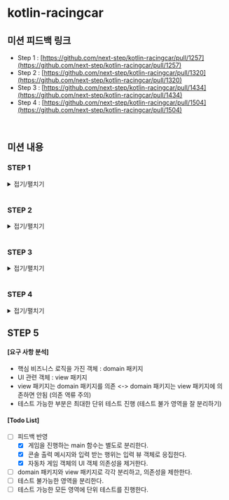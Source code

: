 # kotlin-racingcar

## 미션 피드백 링크

- Step 1 : [https://github.com/next-step/kotlin-racingcar/pull/1257](https://github.com/next-step/kotlin-racingcar/pull/1257)
- Step 2 : [https://github.com/next-step/kotlin-racingcar/pull/1320](https://github.com/next-step/kotlin-racingcar/pull/1320)
- Step 3 : [https://github.com/next-step/kotlin-racingcar/pull/1434](https://github.com/next-step/kotlin-racingcar/pull/1434)
- Step 4 : [https://github.com/next-step/kotlin-racingcar/pull/1504](https://github.com/next-step/kotlin-racingcar/pull/1504)

<br>

## 미션 내용

### STEP 1

<details>
<summary>접기/펼치기</summary>
<div markdown="1">

- [x] 실습 환경 구축
- [x] 코틀린 학습 테스트

</div>
</details>

<br>

### STEP 2

<details>
<summary>접기/펼치기</summary>
<div markdown="1">

> 사칙 연산의 계산 운선순위 무시 => 입력 값 순서대로 계산

- [x] 덧셈
  - [x] 테스트 코드 작성
  - [x] 기능 구현
- [x] 뺄셈
  - [x] 테스트 코드 작성
  - [x] 기능 구현
- [x] 곱셈
  - [x] 테스트 코드 작성
  - [x] 기능 구현
- [x] 나눗셈
  - [x] 테스트 코드 작성
  - [x] 기능 구현
- [x] 입력 값 순서대로 계산되는 계산기
  - [x] 테스트 코드 작성
  - [x] 기능 구현
- [x] 유효성 검증
  - [x] 입력값이 null이거나 빈 공백 문자일 경우
    - [x] 테스트 코드 작성
    - [x] 기능 구현
  - [x] 사칙연산 기호가 아닌 경우
    - [x] 테스트 코드 작성
    - [x] 기능 구현
  - [x] 첫번째 입력값이 숫자가 아닌 경우
    - [x] 테스트 코드 작성
    - [x] 기능 구현
</div>
</details>

<br>

### STEP 3

<details>
<summary>접기/펼치기</summary>
<div markdown="1">

#### [요구 사항 분석]

- 0 ~ 9 무작위 수 추출 메서드
- 4 이상인지 확인하는 메서드(전진 조건 여부)
- 각각의 자동차가 주어진 횟수만큼 시도하는 메서드(사실상 메인 함수)
- 자동차 상태 출력 메서드

#### [Todo List]

- [x] 0부터 9까지 무작위 수 추출 기능
- [x] 전진 조건 여부 확인 기능
- [x] 입력 받은대로 각각의 자동차가 주어진 횟수만큼 시도하는 기능 (InputView)
- [x] 한 턴마다 자동차의 전진 상태를 출력하는 기능 (ResultView)

</div>
</details>

<br>

### STEP 4

<details>
<summary>접기/펼치기</summary>
<div markdown="1">

#### [요구 사항 분석]

- 자동차에 이름 부여 (5글자 초과 X -> 5글자까지 가능)
- 전진 상태 출력 시 이름도 같이 출력
- 자동차 이름 입력 값은 `,`로 구분
- 마지막에 최종 우승 자동차 출력 (우승자는 여러명도 가능 -> 한명 이상 가능)
- 모든 로직 단위 테스트 구현
- indent depth 2를 넘지 않도록 제한 (뎁스 1까지만 허용)
- 함수 길이는 15라인 이하로 제한

#### [피드백]

- 린트 체크
- 누락된 중요한 도메인 관련 기능과 테스트 추가
  - 도메인은? : 자동차(Car) 객체 내부에 있는 로직(함수)인 것으로 추정
- 랜덤 수 생성 기능 리팩터링
  - 랜덤 기능은 코틀린 자체에서 지원해주는 것이 있음
  - 코틀린 자체에서 내부적으로 많이 사용하고, 많은 테스트로 기능이 검증되어 있으므로 대체하는 것이 좋을 듯함
  - `kotlin.random.*`
- 정적 메서드만 사용하는 객체는 object로 선언
  - companion object은 정적 멤버 정의할 때 유용한 기능
- 전진 상태 출력 리팩터링
  - print() 여러번 호출 -> 문자열을 만들어놓고 한번만 출력하도록 변경
- InputView 리팩터링
  - `Pair<?, ?>` 사용보다 InputView가 필요한 입력값을 명확하게 정의 (생성자)
- 프로퍼티 변경자는 접근 제어
  - private
  
#### [Todo List]

- [x] 피드백을 반영한다.
- [x] 자동차는 0부터 9까지의 임의의 수 중에 4 이상일 경우에만 전진할 수 있다.
- [x] 자동차는 위치를 가지고, 기본 값은 0이다.
- [x] 자동차는 임의의 수 4 이상일 경우 위치가 1 증가한다.
- [x] 자동차는 이름을 가지고, 5글자를 초과할 수 없다.
- [x] 자동차 이름들은 `,` 기준으로 구분한다.
- [x] 입력 받은 시도 횟수만큼 경주 게임을 시도한다.
- [x] 매 턴마다 자동차들의 전진 상태를 출력한다.
- [x] 게임 완료 후 우승자가 1명일 때 해당 이름을 출력한다.
- [x] 게임 완료 후 우승자가 여러명일 때 해당 이름들을 출력한다.
- [x] 모든 indent depth는 2를 넘지 않는다.
- [ ] 모든 함수 길이는 15라인 이하로 제한한다.
- [x] 린트를 체크한다.

</div>
</details>

## STEP 5

#### [요구 사항 분석]

- 핵심 비즈니스 로직을 가진 객체 : domain 패키지
- UI 관련 객체 : view 패키지
- view 패키지는 domain 패키지를 의존 <-> domain 패키지는 view 패키지에 의존하면 안됨 (의존 역류 주의)
- 테스트 가능한 부분은 최대한 단위 테스트 진행 (테스트 불가 영역을 잘 분리하기)

#### [Todo List]

- [ ] 피드백 반영
  - [x] 게임을 진행하는 main 함수는 별도로 분리한다.
  - [x] 콘솔 출력 메시지와 입력 받는 행위는 입력 뷰 객체로 응집한다.
  - [x] 자동차 게임 객체의 UI 객체 의존성을 제거한다.
- [ ] domain 패키지와 view 패키지로 각각 분리하고, 의존성을 제한한다.
- [ ] 테스트 불가능한 영역을 분리한다.
- [ ] 테스트 가능한 모든 영역에 단위 테스트를 진행한다.
